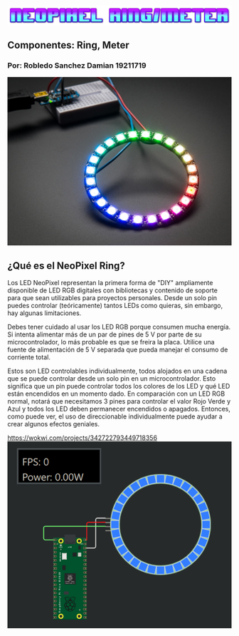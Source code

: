 ![](cooltext419614084088539.png)
## Componentes: Ring, Meter
### Por: Robledo Sanchez Damian 19211719
![](Ring.jpg)

## ¿Qué es el NeoPixel Ring?
Los LED NeoPixel representan la primera forma de "DIY" ampliamente disponible de LED RGB digitales con bibliotecas y contenido de soporte para que sean utilizables para proyectos personales. Desde un solo pin puedes controlar (teóricamente) tantos LEDs como quieras, sin embargo, hay algunas limitaciones.

Debes tener cuidado al usar los LED RGB porque consumen mucha energía. Si intenta alimentar más de un par de pines de 5 V por parte de su microcontrolador, lo más probable es que se freira la placa. Utilice una fuente de alimentación de 5 V separada que pueda manejar el consumo de corriente total.

Estos son LED controlables individualmente, todos alojados en una cadena que se puede controlar desde un solo pin en un microcontrolador. Esto significa que un pin puede controlar todos los colores de los LED y qué LED están encendidos en un momento dado. En comparación con un LED RGB normal, notará que necesitamos 3 pines para controlar el valor Rojo Verde y Azul y todos los LED deben permanecer encendidos o apagados. Entonces, como puede ver, el uso de direccionable individualmente puede ayudar a crear algunos efectos geniales.

https://wokwi.com/projects/342722793449718356
![](NPR.png)
